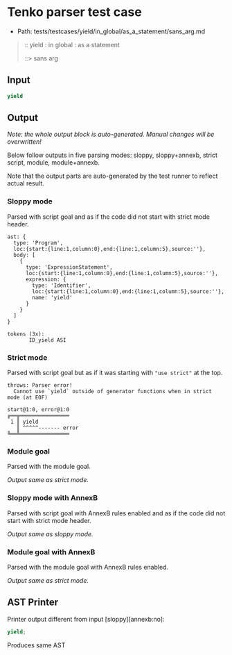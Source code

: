 # Tenko parser test case

- Path: tests/testcases/yield/in_global/as_a_statement/sans_arg.md

> :: yield : in global : as a statement
>
> ::> sans arg

## Input

`````js
yield
`````

## Output

_Note: the whole output block is auto-generated. Manual changes will be overwritten!_

Below follow outputs in five parsing modes: sloppy, sloppy+annexb, strict script, module, module+annexb.

Note that the output parts are auto-generated by the test runner to reflect actual result.

### Sloppy mode

Parsed with script goal and as if the code did not start with strict mode header.

`````
ast: {
  type: 'Program',
  loc:{start:{line:1,column:0},end:{line:1,column:5},source:''},
  body: [
    {
      type: 'ExpressionStatement',
      loc:{start:{line:1,column:0},end:{line:1,column:5},source:''},
      expression: {
        type: 'Identifier',
        loc:{start:{line:1,column:0},end:{line:1,column:5},source:''},
        name: 'yield'
      }
    }
  ]
}

tokens (3x):
       ID_yield ASI
`````

### Strict mode

Parsed with script goal but as if it was starting with `"use strict"` at the top.

`````
throws: Parser error!
  Cannot use `yield` outside of generator functions when in strict mode (at EOF)

start@1:0, error@1:0
╔══╦════════════════
 1 ║ yield
   ║ ^^^^^------- error
╚══╩════════════════

`````

### Module goal

Parsed with the module goal.

_Output same as strict mode._

### Sloppy mode with AnnexB

Parsed with script goal with AnnexB rules enabled and as if the code did not start with strict mode header.

_Output same as sloppy mode._

### Module goal with AnnexB

Parsed with the module goal with AnnexB rules enabled.

_Output same as strict mode._

## AST Printer

Printer output different from input [sloppy][annexb:no]:

````js
yield;
````

Produces same AST
